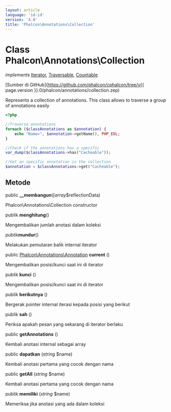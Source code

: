 ```yaml
---
layout: article
language: 'id-id'
version: '4.0'
title: 'Phalcon\Annotations\Collection'
---
```

# Class **Phalcon\Annotations\Collection**

*implements* [Iterator](https://php.net/manual/en/class.iterator.php), [Traversable](https://php.net/manual/en/class.traversable.php), [Countable](https://php.net/manual/en/class.countable.php)

[Sumber di GitHub](https://github.com/phalcon/cphalcon/tree/v{{ page.version }}.0/phalcon/annotations/collection.zep)

Represents a collection of annotations. This class allows to traverse a group of annotations easily

```php
<?php

//Traverse annotations
foreach ($classAnnotations as $annotation) {
    echo "Name=", $annotation->getName(), PHP_EOL;
}

//Check if the annotations has a specific
var_dump($classAnnotations->has("Cacheable"));

//Get an specific annotation in the collection
$annotation = $classAnnotations->get("Cacheable");

```

## Metode

public **__membangun**([*array*$reflectionData)

Phalcon\Annotations\Collection constructor

publik **menghitung**()

Mengembalikan jumlah anotasi dalam koleksi

publik**mundur**()

Melakukan pemutaran balik internal iterator

public [Phalcon\Annotations\Annotation](Phalcon_Annotations_Annotation) **current** ()

Mengembalikan posisi/kunci saat ini di iterator

publik **kunci** ()

Mengembalikan posisi/kunci saat ini di iterator

publik **berikutnya** ()

Bergerak pointer internal iterasi kepada posisi yang berikut

publik **sah** ()

Periksa apakah pesan yang sekarang di iterator berlaku

public **getAnnotations** ()

Kembali anotasi internal sebagai array

public **dapatkan** (*string* $name)

Kembali anotasi pertama yang cocok dengan nama

public **getAll** (*string* $name)

Kembali anotasi pertama yang cocok dengan nama

publik **memiliki** (*string* $name)

Memeriksa jika anotasi yang ada dalam koleksi